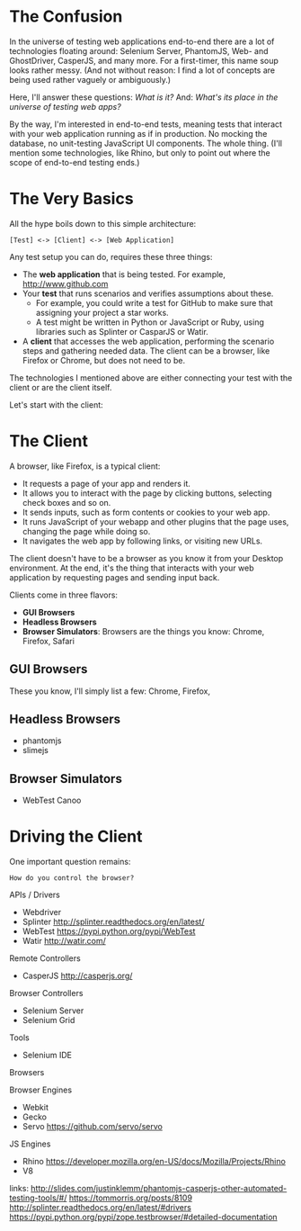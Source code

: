 # The Confusion

In the universe of testing web applications end-to-end there are a lot of technologies floating around: Selenium Server, PhantomJS, Web- and GhostDriver, CasperJS, and many more. For a first-timer, this name soup looks rather messy.
(And not without reason: I find a lot of concepts are being used rather vaguely
or ambiguously.)

Here, I'll answer these questions: *What is it?* And: *What's its place in the universe of testing web apps?*

By the way, I'm interested in end-to-end tests, meaning tests that interact with your web application running as if in production. No mocking the database, no unit-testing JavaScript UI components. The whole thing. (I'll mention some technologies, like Rhino, but only to point out where the scope of end-to-end testing ends.)

# The Very Basics

All the hype boils down to this simple architecture:

    [Test] <-> [Client] <-> [Web Application]

Any test setup you can do, requires these three things:

* The **web application** that is being tested. For example, http://www.github.com
* Your **test** that runs scenarios and verifies assumptions about these.
  * For example, you could write a test for GitHub to make sure that assigning your project a star works.
  * A test might be written in Python or JavaScript or Ruby, using libraries such as Splinter or CasparJS or Watir.
* A **client** that accesses the web application, performing the scenario steps and gathering needed data. The client can be a browser, like Firefox or Chrome, but does not need to be.

The technologies I mentioned above are either connecting your test with the client or are the client itself.

Let's start with the client:

# The Client

A browser, like Firefox, is a typical client:

* It requests a page of your app and renders it.
* It allows you to interact with the page by clicking buttons, selecting check boxes and so on.
* It sends inputs, such as form contents or cookies to your web app.
* It runs JavaScript of your webapp and other plugins that the page uses, changing the page while doing so.
* It navigates the web app by following links, or visiting new URLs.

The client doesn't have to be a browser as you know it from your Desktop environment. At the end, it's the thing that interacts with your web application by requesting pages and sending input back.

Clients come in three flavors:

* **GUI Browsers**
* **Headless Browsers**
* **Browser Simulators**: Browsers are the things you know: Chrome, Firefox, Safari

## GUI Browsers

These you know, I'll simply list a few: Chrome, Firefox,

## Headless Browsers

  * phantomjs
  * slimejs


## Browser Simulators

  * WebTest Canoo


# Driving the Client

One important question remains:

    How do you control the browser?



APIs / Drivers

* Webdriver
* Splinter http://splinter.readthedocs.org/en/latest/
* WebTest https://pypi.python.org/pypi/WebTest
* Watir http://watir.com/

Remote Controllers

* CasperJS http://casperjs.org/

Browser Controllers

* Selenium Server
* Selenium Grid

Tools

* Selenium IDE

Browsers


Browser Engines

* Webkit
* Gecko
* Servo https://github.com/servo/servo

JS Engines

* Rhino https://developer.mozilla.org/en-US/docs/Mozilla/Projects/Rhino
* V8



links:
http://slides.com/justinklemm/phantomjs-casperjs-other-automated-testing-tools/#/
https://tommorris.org/posts/8109
http://splinter.readthedocs.org/en/latest/#drivers
https://pypi.python.org/pypi/zope.testbrowser/#detailed-documentation
